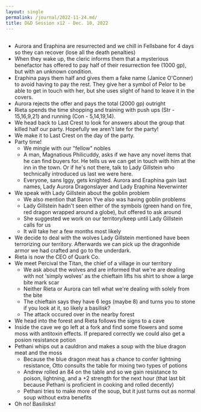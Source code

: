 ```yaml
---
layout: single
permalink: /journal/2022-11-24.md/
title: D&D Session x12 - Dec. 10, 2022
---
```


## 

- Aurora and Eraphina are resurrected and we chill in Fellsbane for 4 days so they can recover (lose all the death penalties)
- When they wake up, the cleric informs them that a mysterious benefactor has offered to pay half of their resurrection fee (1000 gp), but with an unknown condition.
- Eraphina pays them half and gives them a fake name (Janice O'Conner) to avoid having to pay the rest. They give her a symbol of Pelor to be able to get in touch with her, but she uses slight of hand to leave it in the covers.
- Aurora rejects the offer and pays the total (2000 gp) outright
- Rieta spends the time shopping and training with push ups (Str - 15,16,9,21) and running (Con - 5,14,19,14).
- We head back to Last Crest to look for answers about the group that killed half our party. Hopefully we aren't late for the party!
- We make it to Last Crest on the day of the party.
- Party time!
    - We mingle with our "fellow" nobles
    - A man, Magnatious Philicuddy, asks if we have any novel items that he can find buyers for. He tells us we can get in touch with him at the inn in the town. Or if he's not there, talk to Lady Gillstein who technically introduced us last we were here.
    - Everyone, sans Iggy, gets knighted. Aurora and Eraphina gain last names, Lady Aurora Dragonslayer and Lady Eraphina Neverwinter
- We speak with Lady Gillstein about the goblin problem
    - We also mention that Baron Yve also was having goblin problems
    - Lady Gillstein hadn't seen either of the symbols (green hand on fire, red dragon wrapped around a globe), but offered to ask around
    - She suggested we work on our territory/keep until Lady Gillstein calls for us
    - It will take her a few months most likely
- We decide to deal with the wolves Lady Gillstein mentioned have been terrorizing our territory. Afterwards we can pick up the dragonhide armor we had crafted and go to the underdark.
- Rieta is now the CEO of Quark Co.
- We meet Percival the Titan, the chief of a village in our territory
    - We ask about the wolves and are informed that we're are dealing with not 'simply wolves' as the chieftain lifts his shirt to show a large bite mark scar
    - Neither Rieta or Aurora can tell what we're dealing with solely from the bite
    - The chieftain says they have 6 legs (maybe 8) and turns you to stone if you look at it, so likely a basilisk?
    - The attack occured over in the nearby forest
- We head into the forest and Rieta follows the signs to a cave
- Inside the cave we go left at a fork and find some flowers and some moss with antitoxin effects. If prepared correctly we could also get a posion resistance potion
- Pethani whips out a cauldron and makes a soup with the blue dragon meat and the moss
    - Because the blue dragon meat has a chance to confer lightning resistance, Otto consults the table for mixing two types of potions
    - Andrew rolled an 84 on the table and so we gain resistance to poison, lightning, and a +2 strength for the next hour (that last bit because Pethani is proficient in cooking and rolled decently)
    - Pethani tries to make more of the soup, but it just turns out as normal soup without extra benefits
- Oh no! Basilisks!
